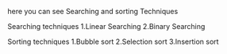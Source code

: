 here you can see Searching and sorting Techniques

Searching techniques
1.Linear Searching
2.Binary Searching

Sorting techniques
1.Bubble sort
2.Selection sort
3.Insertion sort
